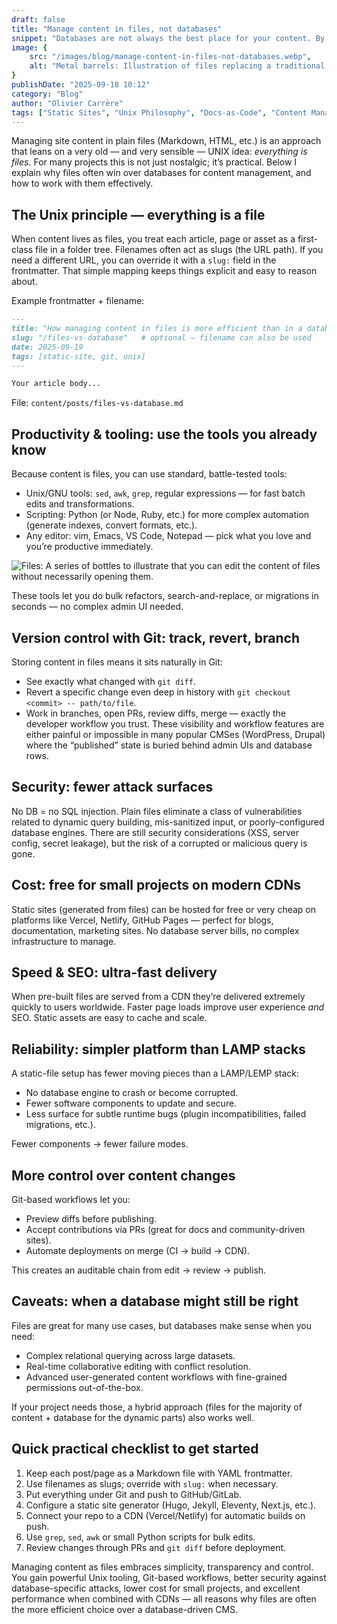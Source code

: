 ```yaml
---
draft: false
title: "Manage content in files, not databases"
snippet: "Databases are not always the best place for your content. By storing it in plain files, you gain speed, security, Git-based workflows, and a simpler, more reliable publishing stack."
image: {
    src: "/images/blog/manage-content-in-files-not-databases.webp",
    alt: "Metal barrels: Illustration of files replacing a traditional database stack"
}
publishDate: "2025-09-18 10:12"
category: "Blog"
author: "Olivier Carrère"
tags: ["Static Sites", "Unix Philosophy", "Docs-as-Code", "Content Management", "Git"]
---
```


Managing site content in plain files (Markdown, HTML, etc.) is an approach that leans on a very old — and very sensible — UNIX idea: *everything is files*. For many projects this is not just nostalgic; it’s practical. Below I explain why files often win over databases for content management, and how to work with them effectively.

## The Unix principle — everything is a file

When content lives as files, you treat each article, page or asset as a first-class file in a folder tree. Filenames often act as slugs (the URL path). If you need a different URL, you can override it with a `slug:` field in the frontmatter. That simple mapping keeps things explicit and easy to reason about.

Example frontmatter + filename:

```md
---
title: "How managing content in files is more efficient than in a database"
slug: "/files-vs-database"   # optional — filename can also be used
date: 2025-09-19
tags: [static-site, git, unix]
---

Your article body...
```

File: `content/posts/files-vs-database.md`

## Productivity & tooling: use the tools you already know

Because content is files, you can use standard, battle-tested tools:

* Unix/GNU tools: `sed`, `awk`, `grep`, regular expressions — for fast batch edits and transformations.
* Scripting: Python (or Node, Ruby, etc.) for more complex automation (generate indexes, convert formats, etc.).
* Any editor: vim, Emacs, VS Code, Notepad — pick what you love and you’re productive immediately.

![Files: A series of bottles to illustrate that you can edit the content of files without necessarily opening them.](/images/blog/manage-content-in-files-not-databases-large.webp)

These tools let you do bulk refactors, search-and-replace, or migrations in seconds — no complex admin UI needed.

## Version control with Git: track, revert, branch

Storing content in files means it sits naturally in Git:

* See exactly what changed with `git diff`.
* Revert a specific change even deep in history with `git checkout <commit> -- path/to/file`.
* Work in branches, open PRs, review diffs, merge — exactly the developer workflow you trust.
  These visibility and workflow features are either painful or impossible in many popular CMSes (WordPress, Drupal) where the “published” state is buried behind admin UIs and database rows.

## Security: fewer attack surfaces

No DB = no SQL injection. Plain files eliminate a class of vulnerabilities related to dynamic query building, mis-sanitized input, or poorly-configured database engines. There are still security considerations (XSS, server config, secret leakage), but the risk of a corrupted or malicious query is gone.

## Cost: free for small projects on modern CDNs

Static sites (generated from files) can be hosted for free or very cheap on platforms like Vercel, Netlify, GitHub Pages — perfect for blogs, documentation, marketing sites. No database server bills, no complex infrastructure to manage.

## Speed & SEO: ultra-fast delivery

When pre-built files are served from a CDN they’re delivered extremely quickly to users worldwide. Faster page loads improve user experience *and* SEO. Static assets are easy to cache and scale.

## Reliability: simpler platform than LAMP stacks

A static-file setup has fewer moving pieces than a LAMP/LEMP stack:

* No database engine to crash or become corrupted.
* Fewer software components to update and secure.
* Less surface for subtle runtime bugs (plugin incompatibilities, failed migrations, etc.).

Fewer components → fewer failure modes.

## More control over content changes

Git-based workflows let you:

* Preview diffs before publishing.
* Accept contributions via PRs (great for docs and community-driven sites).
* Automate deployments on merge (CI → build → CDN).

This creates an auditable chain from edit → review → publish.

## Caveats: when a database might still be right

Files are great for many use cases, but databases make sense when you need:

* Complex relational querying across large datasets.
* Real-time collaborative editing with conflict resolution.
* Advanced user-generated content workflows with fine-grained permissions out-of-the-box.

If your project needs those, a hybrid approach (files for the majority of content + database for the dynamic parts) also works well.

## Quick practical checklist to get started

1. Keep each post/page as a Markdown file with YAML frontmatter.
2. Use filenames as slugs; override with `slug:` when necessary.
3. Put everything under Git and push to GitHub/GitLab.
4. Configure a static site generator (Hugo, Jekyll, Eleventy, Next.js, etc.).
5. Connect your repo to a CDN (Vercel/Netlify) for automatic builds on push.
6. Use `grep`, `sed`, `awk` or small Python scripts for bulk edits.
7. Review changes through PRs and `git diff` before deployment.

Managing content as files embraces simplicity, transparency and control. You gain powerful Unix tooling, Git-based workflows, better security against database-specific attacks, lower cost for small projects, and excellent performance when combined with CDNs — all reasons why files are often the more efficient choice over a database-driven CMS.
